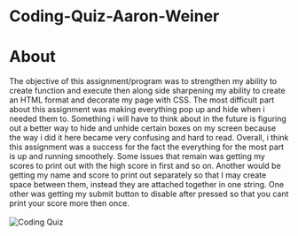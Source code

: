 # Coding-Quiz-Aaron-Weiner

# About</br>
The objective of this assignment/program was to strengthen my ability to create function and execute then along side sharpening my ability to create an HTML format and decorate my page with CSS. The most difficult part about this assignment was making everything pop up and hide when i needed them to. Something i will have to think about in the future is figuring out a better way to hide and unhide certain boxes on my screen because the way i did it here became very confusing and hard to read. Overall, i think this assignment was a success for the fact the everything for the most part is up and running smoothely. Some issues that remain was getting my scores to print out with the high score in first and so on. Another would be getting my name and score to print out separately so that I may create space between them, instead they are attached together in one string. One other was getting my submit button to disable after pressed so that you cant print your score more then once.</br></br>
![Coding Quiz](https://user-images.githubusercontent.com/76064269/108415946-1dc3ca80-71fc-11eb-81fe-d9bfc18d184b.gif)

